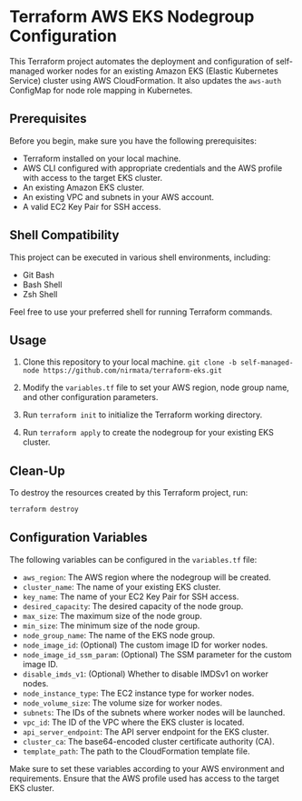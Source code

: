 # Terraform AWS EKS Nodegroup Configuration

This Terraform project automates the deployment and configuration of self-managed worker nodes for an existing Amazon EKS (Elastic Kubernetes Service) cluster using AWS CloudFormation. It also updates the `aws-auth` ConfigMap for node role mapping in Kubernetes.

## Prerequisites

Before you begin, make sure you have the following prerequisites:

- Terraform installed on your local machine.
- AWS CLI configured with appropriate credentials and the AWS profile with access to the target EKS cluster.
- An existing Amazon EKS cluster.
- An existing VPC and subnets in your AWS account.
- A valid EC2 Key Pair for SSH access.

## Shell Compatibility

This project can be executed in various shell environments, including:
- Git Bash
- Bash Shell
- Zsh Shell

Feel free to use your preferred shell for running Terraform commands.

## Usage

1. Clone this repository to your local machine.
    `git clone -b self-managed-node https://github.com/nirmata/terraform-eks.git`

2. Modify the `variables.tf` file to set your AWS region, node group name, and other configuration parameters. 

3. Run `terraform init` to initialize the Terraform working directory.

4. Run `terraform apply` to create the nodegroup for your existing EKS cluster.

## Clean-Up

To destroy the resources created by this Terraform project, run:

```sh
terraform destroy
```

## Configuration Variables

The following variables can be configured in the `variables.tf` file:

- `aws_region`: The AWS region where the nodegroup will be created.
- `cluster_name`: The name of your existing EKS cluster.
- `key_name`: The name of your EC2 Key Pair for SSH access.
- `desired_capacity`: The desired capacity of the node group.
- `max_size`: The maximum size of the node group.
- `min_size`: The minimum size of the node group.
- `node_group_name`: The name of the EKS node group.
- `node_image_id`: (Optional) The custom image ID for worker nodes.
- `node_image_id_ssm_param`: (Optional) The SSM parameter for the custom image ID.
- `disable_imds_v1`: (Optional) Whether to disable IMDSv1 on worker nodes.
- `node_instance_type`: The EC2 instance type for worker nodes.
- `node_volume_size`: The volume size for worker nodes.
- `subnets`: The IDs of the subnets where worker nodes will be launched.
- `vpc_id`: The ID of the VPC where the EKS cluster is located.
- `api_server_endpoint`: The API server endpoint for the EKS cluster.
- `cluster_ca`: The base64-encoded cluster certificate authority (CA).
- `template_path`: The path to the CloudFormation template file.

Make sure to set these variables according to your AWS environment and requirements. Ensure that the AWS profile used has access to the target EKS cluster.
```

